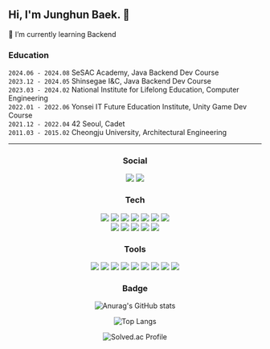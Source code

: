 <!--
**ekmbjh/ekmbjh** is a ✨ _special_ ✨ repository because its `README.md` (this file) appears on your GitHub profile.

Here are some ideas to get you started:

- 🔭 I’m currently working on ...
- 🌱 I’m currently learning ...
- 👯 I’m looking to collaborate on ...
- 🤔 I’m looking for help with ...
- 💬 Ask me about ...
- 📫 How to reach me: ...
- 😄 Pronouns: ...
- ⚡ Fun fact: ...
-->

<!-- Header -->
## Hi, I'm Junghun Baek. 👋  <br>

🌱 I’m currently learning Backend

### Education
`2024.06 - 2024.08` SeSAC Academy, Java Backend Dev Course
<br>
`2023.12 - 2024.05` Shinsegae I&C, Java Backend Dev Course
<br>
`2023.03 - 2024.02` National Institute for Lifelong Education, Computer Engineering
<br>
`2022.01 - 2022.06` Yonsei IT Future Education Institute, Unity Game Dev Course
<br>
`2021.12 - 2022.04` 42 Seoul, Cadet
<br>
`2011.03 - 2015.02` Cheongju University, Architectural Engineering

---

<div align="center">

### Social
<a href="https://doeatnow.tistory.com/"><img src="https://img.shields.io/badge/tistory-000000.svg?&style=flat-square&logo=tistory&logoColor=white"/></a>
<a href="https://www.notion.so/12c1630cb53380eea98cee36aa7fde6c?pvs=4"><img src="https://img.shields.io/badge/resume-ffffff?style=flat-square&logo=notion&logoColor=black"/></a>
<!--a href="https://www.linkedin.com/in/%EC%9D%B8%EC%B0%BD-%EC%B5%9C-9b162a241/"><img src="https://img.shields.io/badge/linkedin-0A66C2?style=flat-square&logo=linkedin&logoColor=black"/!><!--/a-->
  
### Tech
<img src="https://img.shields.io/badge/Java-26689A?style=flat-square&logo=OpenJDK&logoColor=white"/>
<img src="https://img.shields.io/badge/Spring-6DB33F?style=flat-square&logo=Spring&logoColor=white"/>
<img src="https://img.shields.io/badge/Spring_Boot-6DB33F?style=flat-square&logo=SpringBoot&logoColor=white"/>
<img src="https://img.shields.io/badge/JUnit5-25A162?style=flat-square&logo=JUnit5&logoColor=black"/>
<img src="https://img.shields.io/badge/MySQL-4479A1?style=flat-square&logo=MySQL&logoColor=white"/>
<img src="https://img.shields.io/badge/Hibernate-59666C?style=flat-square&logo=Hibernate&logoColor=black"/>
<img src="https://img.shields.io/badge/MyBatis-BE3939.svg?&style=flat-square&logo=MyBatis3&logoColor=white"/>

<br>

<img src="https://img.shields.io/badge/HTML5-E34F26.svg?&style=flat-square&logo=HTML5&logoColor=white"/>
<img src="https://img.shields.io/badge/CSS3-1572B6.svg?&style=flat-square&logo=CSS3&logoColor=white"/>
<img src="https://img.shields.io/badge/JavaScript-F7DF1E.svg?&style=flat-square&logo=JavaScript&logoColor=black"/>
<img src="https://img.shields.io/badge/Vue.js-4FC08D.svg?&style=flat-square&logo=Vue.js&logoColor=white"/>
<img src="https://img.shields.io/badge/Thymeleaf-005F0F.svg?&style=flat-square&logo=Thymeleaf&logoColor=white"/>

### Tools
<img src="https://img.shields.io/badge/macOS-000000?style=flat-square&logo=macOS&logoColor=white"/>
<img src="https://img.shields.io/badge/Intellij_IDEA-000000?style=flat-square&logo=IntelliJIDEA&logoColor=white"/>
<img src="https://img.shields.io/badge/Gradle-02303A?style=flat-square&logo=Gradle&logoColor=white"/>
<img src="https://img.shields.io/badge/Slack-4A154B?style=flat-square&logo=Slack&logoColor=white"/>
<img src="https://img.shields.io/badge/Jira-0052CC?style=flat-square&logo=JiraSoftware&logoColor=white"/>
<img src="https://img.shields.io/badge/Git-F05032?style=flat-square&logo=Git&logoColor=white"/>
<img src="https://img.shields.io/badge/Github-181717?style=flat-square&logo=Github&logoColor=white"/>
<img src="https://img.shields.io/badge/Amazone_AWS-232F3E?style=flat-square&logo=AmazonAWS&logoColor=white"/>
<img src="https://img.shields.io/badge/Figma-F24E1E.svg?&style=flat-square&logo=Figma&logoColor=white"/>

### Badge
![Anurag's GitHub stats](https://github-readme-stats.vercel.app/api?username=ekmbjh&theme=default&show_icons=true)

![Top Langs](https://github-readme-stats.vercel.app/api/top-langs/?username=ekmbjh&exclude_repo=ks-web&layout=compact&hide=mustache)

![Solved.ac Profile](http://mazassumnida.wtf/api/v2/generate_badge?boj=ekmbjh)

</div>

